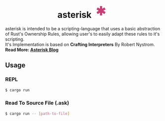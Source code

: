 # <div align="center"> asterisk <img src="./doc/asterisk.png" width=50 alt="astr-img"></img></div>
asterisk is intended to be a scripting-language that uses a basic abstraction of Rust's Ownership Rules, allowing user's to easily adapt these rules to it's scripting.<br>
It's Implementation is based on <strong><a src="https://craftinginterpreters.com/">Crafting Interpreters</a></strong> By Robert Nystrom.<br>
<strong>Read More: <a href="https://hungry-air-4cc.notion.site/asterisk-9f7c790a9e914b6699bb9da3221f9d6d">Asterisk Blog</a></strong>

## Usage

### REPL

```bash
$ cargo run
```

### Read To Source File (.ask)

```bash
$ cargo run -- [path-to-file]
```
